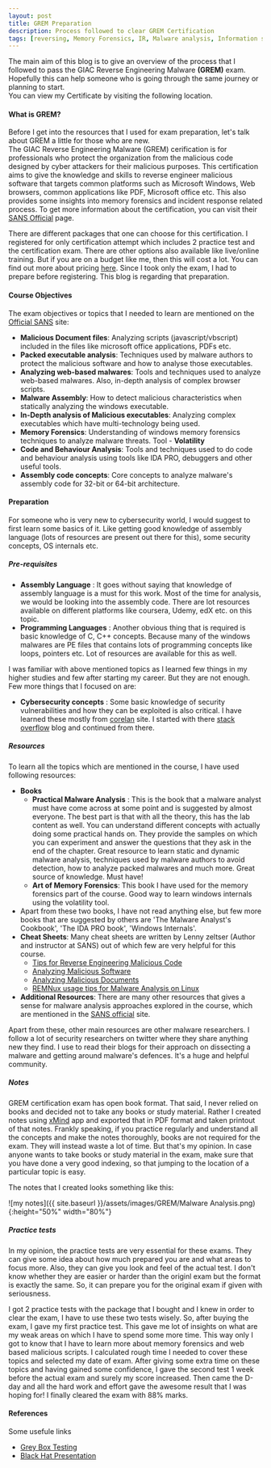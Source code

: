 ```yaml
---
layout: post
title: GREM Preparation 
description: Process followed to clear GREM Certification
tags: [reversing, Memory Forensics, IR, Malware analysis, Information security]
---
```

The main aim of this blog is to give an overview of the process that I followed to pass the GIAC Reverse Engineering Malware **(GREM)** exam. Hopefully this can help someone who is going through the same journey or planning to start. <!--more-->  
You can view my Certificate by visiting the following location.

<div data-iframe-width="220" data-iframe-height="250" data-share-badge-id="c069f409-c445-45ca-9146-e8aa3c62c63d" data-share-badge-host="https://www.youracclaim.com"></div><script type="text/javascript" async src="//cdn.youracclaim.com/assets/utilities/embed.js"></script>

#### What is GREM?  
Before I get into the resources that I used for exam preparation, let's talk about GREM a little for those who are new.  
The GIAC Reverse Engineering Malware (GREM) cerification is for professionals who protect the organization from the malicious code designed by cyber attackers for their malicious purposes. This certification aims to give the knowledge and skills to reverse engineer malicious software that targets common platforms such as Microsoft Windows, Web browsers, common applications like PDF, Microsoft office etc. This also provides some insights into memory forensics and incident response related process. To get more information about the certification, you can visit their [SANS Official](https://www.giac.org/certification/reverse-engineering-malware-grem) page.  

There are different packages that one can choose for this certification. I registered for only certification attempt which includes 2 practice test and the certification exam. There are other options also available like live/online training. But if you are on a budget like me, then this will cost a lot. You can find out more about pricing [here](https://www.sans.org/course/reverse-engineering-malware-malware-analysis-tools-techniques). Since I took only the exam, I had to prepare before registering. This blog is regarding that preparation.  

#### Course Objectives  
The exam objectives or topics that I needed to learn are mentioned on the [Official SANS](https://www.giac.org/certification/reverse-engineering-malware-grem) site:
  * __Malicious Document files__: Analyzing scripts (javascript/vbscript) included in the files like microsoft office applications, PDFs etc.  
  * __Packed executable analysis__: Techniques used by malware authors to protect the malicious software and how to analyse those executables.
  * __Analyzing web-based malwares__: Tools and techniques used to analyze web-based malwares. Also, in-depth analysis of complex browser scripts.
  * __Malware Assembly__: How to detect malicious characteristics when statically analyzing the windows executable.
  * __In-Depth analysis of Malicious executables__: Analyzing complex executables which have multi-technology being used.
  * __Memory Forensics__: Understanding of windows memory forensics techniques to analyze malware threats. Tool - **Volatility**
  * __Code and Behaviour Analysis__: Tools and techniques used to do code and behaviour analysis using tools like IDA PRO, debuggers and other useful tools.
  * __Assembly code concepts__: Core concepts to analyze malware's assembly code for 32-bit or 64-bit architecture.

#### Preparation
For someone who is very new to cybersecurity world, I would suggest to first learn some basics of it. Like getting good knowledge of assembly language (lots of resources are present out there for this), some security concepts, OS internals etc.  

##### Pre-requisites
  * __Assembly Language__ : It goes without saying that knowledge of assembly language is a must for this work. Most of the time for analysis, we would be looking into the assembly code. There are lot resources available on different platforms like coursera, Udemy, edX etc. on this topic.
  * __Programming Languages__  : Another obvious thing that is required is basic knowledge of C, C++ concepts. Because many of the windows malwares are PE files that contains lots of programming concepts like loops, pointers etc. Lot of resources are available for this as well.

I was familiar with above mentioned topics as I learned few things in my higher studies and few after starting my career. But they are not enough. Few more things that I focused on are:
  * __Cybersecurity concepts__ : Some basic knowledge of security vulnerabilities and how they can be exploited is also critical. I have learned these mostly from [corelan](https://www.corelan.be/) site. I started with there [stack overflow](https://www.corelan.be/index.php/2009/07/19/exploit-writing-tutorial-part-1-stack-based-overflows/) blog and continued from there.

##### Resources                                                                                                                                                                
To learn all the topics which are mentioned in the course, I have used following resources:                                                                                    
  * __Books__
    * __Practical Malware Analysis__ : This is the book that a malware analyst must have come across at some point and is suggested by almost everyone. The best part is that with all the theory, this has the lab content as well. You can understand different concepts with actually doing some practical hands on. They provide the samples on which you can experiment and answer the questions that they ask in the end of the chapter. Great resource to learn static and dynamic malware analysis, techniques used by malware authors to avoid detection, how to analyze packed malwares and much more. Great source of knowledge. Must have! 
    * __Art of Memory Forensics__: This book I have used for the memory forensics part of the course. Good way to learn windows internals using the volatility tool.
  * Apart from these two books, I have not read anything else, but few more books that are suggested by others are 'The Malware Analyst's Cookbook', 'The IDA PRO book', 'Windows Internals'. 
  * __Cheat Sheets__: Many cheat sheets are written by Lenny zeltser (Author and instructor at SANS) out of which few are very helpful for this course. 
    * [Tips for Reverse Engineering Malicious Code](https://zeltser.com/reverse-engineering-malicious-code-tips/)                                                      
    * [Analyzing Malicious Software](https://zeltser.com/malware-analysis-cheat-sheet/) 
    * [Analyzing Malicious Documents](https://zeltser.com/analyzing-malicious-documents/) 
    * [REMNux usage tips for Malware Analysis on Linux](https://zeltser.com/remnux-malware-analysis-tips/) 
  * __Additional Resources__: There are many other resources that gives a sense for malware analysis approaches explored in the course, which are mentioned in the [SANS official](https://www.sans.org/course/reverse-engineering-malware-malware-analysis-tools-techniques#course_more_info_section) site.   

Apart from these, other main resources are other malware researchers. I follow a lot of security researchers on twitter where they share anything new they find. I use to read their blogs for their approach on dissecting a malware and getting around malware's defences. It's a huge and helpful community.

##### Notes
GREM certification exam has open book format. That said, I never relied on books and decided not to take any books or study material. Rather I created notes using [xMind](https://www.xmind.net/) app and exported that in PDF format and taken printout of that notes. Frankly speaking, if you practice regularly and understand all the concepts and make the notes thoroughly, books are not required for the exam. They will instead waste a lot of time. But that's my opinion. In case anyone wants to take books or study material in the exam, make sure that you have done a very good indexing, so that jumping to the location of a particular topic is easy.

The notes that I created looks something like this:

![my notes]({{ site.baseurl }}/assets/images/GREM/Malware Analysis.png){:height="50%" width="80%"}

##### Practice tests
In my opinion, the practice tests are very essential for these exams. They can give some idea about how much prepared you are and what areas to focus more. Also, they can give you look and feel of the actual test. I don't know whether they are easier or harder than the originl exam but the format is exactly the same. So, it can prepare you for the original exam if given with seriousness.

I got 2 practice tests with the package that I bought and I knew in order to clear the exam, I have to use these two tests wisely. So, after buying the exam, I gave my first practice test. This gave me lot of insights on what are my weak areas on which I have to spend some more time. This way only I got to know that I have to learn more about memory forensics and web based malicious scripts. I calculated rough time I needed to cover these topics and selected my date of exam. After giving some extra time on these topics and having gained some confidence, I gave the second test 1 week before the actual exam and surely my score increased. Then came the D-day and all the hard work and effort gave the awesome result that I was hoping for! I finally cleared the exam with 88% marks.


#### References
Some usefule links
  * [Grey Box Testing](https://medium.com/@eaugusto/grey-box-testing-how-i-passed-the-giac-grem-exam-without-taking-the-course-fda132d177c3)
  * [Black Hat Presentation](https://www.blackhat.com/presentations/bh-dc-07/Kendall_McMillan/Presentation/bh-dc-07-Kendall_McMillan.pdf)

